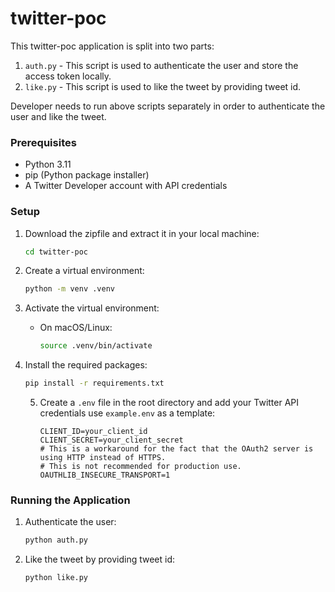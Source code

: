 # twitter-poc
This twitter-poc application is split into two parts:

1. `auth.py` - This script is used to authenticate the user and store the access token locally.
2. `like.py` - This script is used to like the tweet by providing tweet id.

Developer needs to run above scripts separately in order to authenticate the user and like the tweet.

### Prerequisites

- Python 3.11
- pip (Python package installer)
- A Twitter Developer account with API credentials

### Setup

1. Download the zipfile and extract it in your local machine:
    ```sh
    cd twitter-poc
    ```

2. Create a virtual environment:
    ```sh
    python -m venv .venv
    ```

3. Activate the virtual environment:

    - On macOS/Linux:
        ```sh
        source .venv/bin/activate
        ```

4. Install the required packages:
    ```sh
    pip install -r requirements.txt
    ```

   5. Create a `.env` file in the root directory and add your Twitter API credentials use `example.env` as a template:
       ```env
       CLIENT_ID=your_client_id
       CLIENT_SECRET=your_client_secret
       # This is a workaround for the fact that the OAuth2 server is using HTTP instead of HTTPS.
       # This is not recommended for production use.
       OAUTHLIB_INSECURE_TRANSPORT=1
       ```

### Running the Application

1. Authenticate the user:
    ```sh
    python auth.py
    ```
2. Like the tweet by providing tweet id:
    ```sh
    python like.py
   ```

